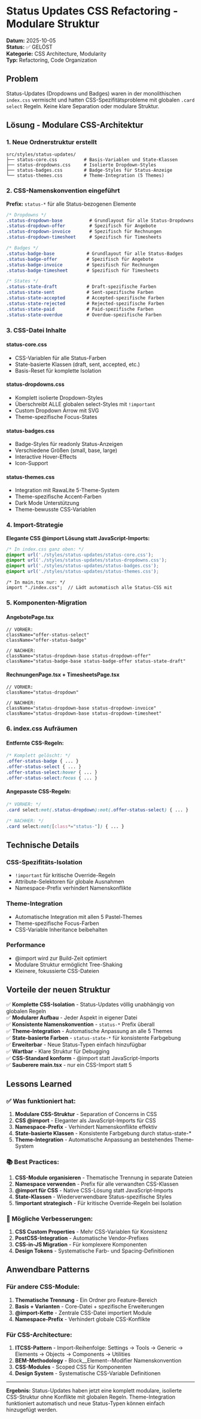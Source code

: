 # Status Updates CSS Refactoring - Modulare Struktur

**Datum:** 2025-10-05  
**Status:** ✅ GELÖST  
**Kategorie:** CSS Architecture, Modularity  
**Typ:** Refactoring, Code Organization  

## Problem

Status-Updates (Dropdowns und Badges) waren in der monolithischen `index.css` vermischt und hatten CSS-Spezifitätsprobleme mit globalen `.card select` Regeln. Keine klare Separation oder modulare Struktur.

## Lösung - Modulare CSS-Architektur

### 1. Neue Ordnerstruktur erstellt

```
src/styles/status-updates/
├── status-core.css          # Basis-Variablen und State-Klassen
├── status-dropdowns.css     # Isolierte Dropdown-Styles 
├── status-badges.css        # Badge-Styles für Status-Anzeige
└── status-themes.css        # Theme-Integration (5 Themes)
```

### 2. CSS-Namenskonvention eingeführt

**Prefix:** `status-*` für alle Status-bezogenen Elemente

```css
/* Dropdowns */
.status-dropdown-base          # Grundlayout für alle Status-Dropdowns
.status-dropdown-offer         # Spezifisch für Angebote
.status-dropdown-invoice       # Spezifisch für Rechnungen  
.status-dropdown-timesheet     # Spezifisch für Timesheets

/* Badges */
.status-badge-base            # Grundlayout für alle Status-Badges
.status-badge-offer           # Spezifisch für Angebote
.status-badge-invoice         # Spezifisch für Rechnungen
.status-badge-timesheet       # Spezifisch für Timesheets

/* States */
.status-state-draft           # Draft-spezifische Farben
.status-state-sent            # Sent-spezifische Farben
.status-state-accepted        # Accepted-spezifische Farben
.status-state-rejected        # Rejected-spezifische Farben
.status-state-paid            # Paid-spezifische Farben
.status-state-overdue         # Overdue-spezifische Farben
```

### 3. CSS-Datei Inhalte

#### status-core.css
- CSS-Variablen für alle Status-Farben
- State-basierte Klassen (draft, sent, accepted, etc.)
- Basis-Reset für komplette Isolation

#### status-dropdowns.css
- Komplett isolierte Dropdown-Styles
- Überschreibt ALLE globalen select-Styles mit `!important`
- Custom Dropdown Arrow mit SVG
- Theme-spezifische Focus-States

#### status-badges.css
- Badge-Styles für readonly Status-Anzeigen
- Verschiedene Größen (small, base, large)
- Interactive Hover-Effects
- Icon-Support

#### status-themes.css
- Integration mit RawaLite 5-Theme-System
- Theme-spezifische Accent-Farben
- Dark Mode Unterstützung
- Theme-bewusste CSS-Variablen

### 4. Import-Strategie

**Elegante CSS @import Lösung statt JavaScript-Imports:**

```css
/* In index.css ganz oben: */
@import url('./styles/status-updates/status-core.css');
@import url('./styles/status-updates/status-dropdowns.css');
@import url('./styles/status-updates/status-badges.css');
@import url('./styles/status-updates/status-themes.css');
```

```tsx
/* In main.tsx nur: */
import "./index.css";  // Lädt automatisch alle Status-CSS mit
```

### 5. Komponenten-Migration

#### AngebotePage.tsx
```tsx
// VORHER:
className="offer-status-select"
className="offer-status-badge"

// NACHHER:
className="status-dropdown-base status-dropdown-offer"
className="status-badge-base status-badge-offer status-state-draft"
```

#### RechnungenPage.tsx + TimesheetsPage.tsx
```tsx
// VORHER:
className="status-dropdown"

// NACHHER:
className="status-dropdown-base status-dropdown-invoice"
className="status-dropdown-base status-dropdown-timesheet"
```

### 6. index.css Aufräumen

#### Entfernte CSS-Regeln:
```css
/* Komplett gelöscht: */
.offer-status-badge { ... }
.offer-status-select { ... }
.offer-status-select:hover { ... }
.offer-status-select:focus { ... }
```

#### Angepasste CSS-Regeln:
```css
/* VORHER: */
.card select:not(.status-dropdown):not(.offer-status-select) { ... }

/* NACHHER: */
.card select:not([class*="status-"]) { ... }
```

## Technische Details

### CSS-Spezifitäts-Isolation
- `!important` für kritische Override-Regeln
- Attribute-Selektoren für globale Ausnahmen
- Namespace-Prefix verhindert Namenskonflikte

### Theme-Integration
- Automatische Integration mit allen 5 Pastel-Themes
- Theme-spezifische Focus-Farben
- CSS-Variable Inheritance beibehalten

### Performance
- @import wird zur Build-Zeit optimiert
- Modulare Struktur ermöglicht Tree-Shaking
- Kleinere, fokussierte CSS-Dateien

## Vorteile der neuen Struktur

✅ **Komplette CSS-Isolation** - Status-Updates völlig unabhängig von globalen Regeln  
✅ **Modularer Aufbau** - Jeder Aspekt in eigener Datei  
✅ **Konsistente Namenskonvention** - `status-*` Prefix überall  
✅ **Theme-Integration** - Automatische Anpassung an alle 5 Themes  
✅ **State-basierte Farben** - `status-state-*` für konsistente Farbgebung  
✅ **Erweiterbar** - Neue Status-Typen einfach hinzufügbar  
✅ **Wartbar** - Klare Struktur für Debugging  
✅ **CSS-Standard konform** - @import statt JavaScript-Imports  
✅ **Sauberere main.tsx** - nur ein CSS-Import statt 5  

## Lessons Learned

### ✅ Was funktioniert hat:
1. **Modulare CSS-Struktur** - Separation of Concerns in CSS
2. **CSS @import** - Eleganter als JavaScript-Imports für CSS
3. **Namespace-Prefix** - Verhindert Namenskonflikte effektiv
4. **State-basierte Klassen** - Konsistente Farbgebung durch status-state-*
5. **Theme-Integration** - Automatische Anpassung an bestehendes Theme-System

### 📚 Best Practices:
1. **CSS-Module organisieren** - Thematische Trennung in separate Dateien
2. **Namespace verwenden** - Prefix für alle verwandten CSS-Klassen
3. **@import für CSS** - Native CSS-Lösung statt JavaScript-Imports
4. **State-Klassen** - Wiederverwendbare Status-spezifische Styles
5. **!important strategisch** - Für kritische Override-Regeln bei Isolation

### 🔄 Mögliche Verbesserungen:
1. **CSS Custom Properties** - Mehr CSS-Variablen für Konsistenz
2. **PostCSS-Integration** - Automatische Vendor-Prefixes
3. **CSS-in-JS Migration** - Für komplexere Komponenten
4. **Design Tokens** - Systematische Farb- und Spacing-Definitionen

## Anwendbare Patterns

### Für andere CSS-Module:
1. **Thematische Trennung** - Ein Ordner pro Feature-Bereich
2. **Basis + Varianten** - Core-Datei + spezifische Erweiterungen
3. **@import-Kette** - Zentrale CSS-Datei importiert Module
4. **Namespace-Prefix** - Verhindert globale CSS-Konflikte

### Für CSS-Architecture:
1. **ITCSS-Pattern** - Import-Reihenfolge: Settings → Tools → Generic → Elements → Objects → Components → Utilities
2. **BEM-Methodology** - Block__Element--Modifier Namenskonvention
3. **CSS-Modules** - Scoped CSS für Komponenten
4. **Design System** - Systematische CSS-Variable Definitionen

---

**Ergebnis:** Status-Updates haben jetzt eine komplett modulare, isolierte CSS-Struktur ohne Konflikte mit globalen Regeln. Theme-Integration funktioniert automatisch und neue Status-Typen können einfach hinzugefügt werden.